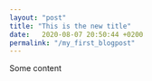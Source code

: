 ```yaml
---
layout: "post"
title: "This is the new title"
date:   2020-08-07 20:50:44 +0200
permalink: "/my_first_blogpost"
---
```


Some content